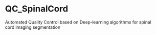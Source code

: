 # QC_SpinalCord
Automated Quality Control based on Deep-learning algorithms for spinal cord imaging segmentation
